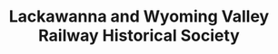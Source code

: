 ---
layout: repo
title: "Lackawanna and Wyoming Valley Railway Historical Society"
id: 14830
permalink: repos/14830/
---